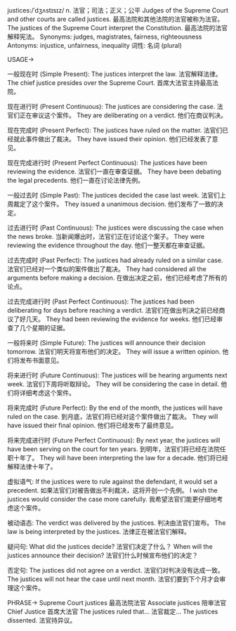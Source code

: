 justices:/ˈdʒʌstɪsɪz/
n.
法官；司法；正义；公平
Judges of the Supreme Court and other courts are called justices. 最高法院和其他法院的法官被称为法官。
The justices of the Supreme Court interpret the Constitution. 最高法院的法官解释宪法。
Synonyms: judges, magistrates, fairness, righteousness
Antonyms: injustice, unfairness, inequality
词性: 名词 (plural)

USAGE->

一般现在时 (Simple Present):
The justices interpret the law. 法官解释法律。
The chief justice presides over the Supreme Court. 首席大法官主持最高法院。

现在进行时 (Present Continuous):
The justices are considering the case. 法官们正在审议这个案件。
They are deliberating on a verdict. 他们在商议判决。

现在完成时 (Present Perfect):
The justices have ruled on the matter. 法官们已经就此事件做出了裁决。
They have issued their opinion. 他们已经发表了意见。

现在完成进行时 (Present Perfect Continuous):
The justices have been reviewing the evidence. 法官们一直在审查证据。
They have been debating the legal precedents. 他们一直在讨论法律先例。


一般过去时 (Simple Past):
The justices decided the case last week. 法官们上周裁定了这个案件。
They issued a unanimous decision. 他们发布了一致的决定。

过去进行时 (Past Continuous):
The justices were discussing the case when the news broke.  当新闻爆出时，法官们正在讨论这个案子。
They were reviewing the evidence throughout the day. 他们一整天都在审查证据。

过去完成时 (Past Perfect):
The justices had already ruled on a similar case. 法官们已经对一个类似的案件做出了裁决。
They had considered all the arguments before making a decision. 在做出决定之前，他们已经考虑了所有的论点。

过去完成进行时 (Past Perfect Continuous):
The justices had been deliberating for days before reaching a verdict. 法官们在做出判决之前已经商议了好几天。
They had been reviewing the evidence for weeks.  他们已经审查了几个星期的证据。

一般将来时 (Simple Future):
The justices will announce their decision tomorrow. 法官们明天将宣布他们的决定。
They will issue a written opinion. 他们将发布书面意见。

将来进行时 (Future Continuous):
The justices will be hearing arguments next week. 法官们下周将听取辩论。
They will be considering the case in detail. 他们将详细考虑这个案件。

将来完成时 (Future Perfect):
By the end of the month, the justices will have ruled on the case. 到月底，法官们将已经对这个案件做出了裁决。
They will have issued their final opinion. 他们将已经发布了最终意见。


将来完成进行时 (Future Perfect Continuous):
By next year, the justices will have been serving on the court for ten years. 到明年，法官们将已经在法院任职十年了。
They will have been interpreting the law for a decade. 他们将已经解释法律十年了。


虚拟语气:
If the justices were to rule against the defendant, it would set a precedent. 如果法官们对被告做出不利裁决，这将开创一个先例。
I wish the justices would consider the case more carefully. 我希望法官们能更仔细地考虑这个案件。

被动语态:
The verdict was delivered by the justices. 判决由法官们宣布。
The law is being interpreted by the justices. 法律正在被法官们解释。

疑问句:
What did the justices decide? 法官们决定了什么？
When will the justices announce their decision? 法官们什么时候宣布他们的决定？

否定句:
The justices did not agree on a verdict. 法官们对判决没有达成一致。
The justices will not hear the case until next month. 法官们要到下个月才会审理这个案件。


PHRASE->
Supreme Court justices 最高法院法官
Associate justices  陪审法官
Chief Justice  首席大法官
The justices ruled that... 法官裁定...
The justices dissented. 法官持异议。
